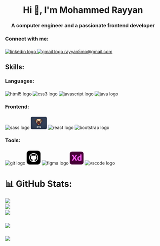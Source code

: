 <h1 align="center">Hi 👋, I'm Mohammed Rayyan</h1>

###

<h3 align="center">A computer engineer and a passionate frontend developer</h3>

###

<h3 align="left">Connect with me:</h3>

###

<div align="left">
  <a href="https://www.linkedin.com/in/mohammed-rayyan-80753b180/" target="_blank">
    <img src="https://raw.githubusercontent.com/maurodesouza/profile-readme-generator/master/src/assets/icons/social/linkedin/default.svg" width="52" height="40" alt="linkedin logo"  />
  </a>
  <a href="rayyan5mo@gmail.com" target="_blank">
    <img src="https://raw.githubusercontent.com/maurodesouza/profile-readme-generator/master/src/assets/icons/social/gmail/default.svg" width="52" height="40" alt="gmail logo"  />
    rayyan5mo@gmail.com
  </a>
</div>

###

<h2 align="left">Skills:</h2>

###

<h3 align="left">Languages:</h3>

###

<div align="left">
  <img src="https://cdn.jsdelivr.net/gh/devicons/devicon/icons/html5/html5-original.svg" height="40" width="52" alt="html5 logo"  />
  <img src="https://cdn.jsdelivr.net/gh/devicons/devicon/icons/css3/css3-original.svg" height="40" width="52" alt="css3 logo"  />
  <img src="https://cdn.jsdelivr.net/gh/devicons/devicon/icons/javascript/javascript-original.svg" height="40" width="52" alt="javascript logo"  />
  <img src="https://cdn.jsdelivr.net/gh/devicons/devicon/icons/java/java-original.svg" height="40" width="52" alt="java logo"  />
</div>

###

<h3 align="left">Frontend:</h3>

###

<div align="left">
  <img src="https://cdn.jsdelivr.net/gh/devicons/devicon/icons/sass/sass-original.svg" height="40" width="52" alt="sass logo"  />
  <img src="icons/pugjs.png" height="40" width="52" alt="pugjs logo"  />
  <img src="https://cdn.jsdelivr.net/gh/devicons/devicon/icons/react/react-original.svg" height="40" width="52" alt="react logo"  />
  <img src="https://cdn.jsdelivr.net/gh/devicons/devicon/icons/bootstrap/bootstrap-original.svg" height="40" width="52" alt="bootstrap logo"  />
</div>

###

<h3 align="left">Tools:</h3>

###

<div align="left">
  <img src="https://cdn.jsdelivr.net/gh/devicons/devicon/icons/git/git-original.svg" height="40" width="52" alt="git logo"  />
<img src="icons/github.jpg" height="46" width="46" alt="github logo"  />
<img src="https://cdn.jsdelivr.net/gh/devicons/devicon/icons/figma/figma-original.svg" height="40" width="52" alt="figma logo"  />
<img src="icons/xd.png" height="43" width="45" alt="xd logo"  />
<img src="https://cdn.jsdelivr.net/gh/devicons/devicon/icons/vscode/vscode-original.svg" height="40" width="52" alt="vscode logo"  />

</div>

###

# 📊 GitHub Stats:
![](https://github-readme-stats.vercel.app/api?username=m5rayyan&theme=tokyonight&hide_border=false&include_all_commits=false&count_private=false)<br/>
![](https://github-readme-streak-stats.herokuapp.com/?user=m5rayyan&theme=tokyonight&hide_border=false)<br/>
![](https://github-readme-stats.vercel.app/api/top-langs/?username=m5rayyan&theme=tokyonight&hide_border=false&include_all_commits=false&count_private=false&layout=compact)


###

[![](https://visitcount.itsvg.in/api?id=m5rayyan&icon=0&color=0)](https://visitcount.itsvg.in)

###

![](https://www.codewars.com/users/mrayyan/badges/large)
